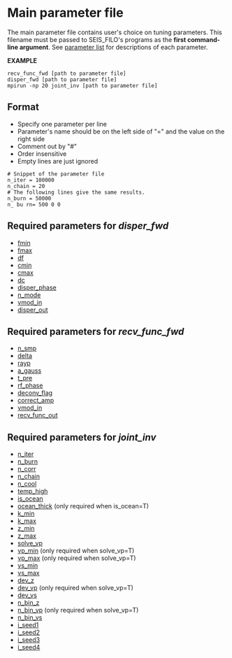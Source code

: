# Main parameter file

The main parameter file contains user's choice on tuning parameters. This filename must be passed to SEIS_FILO's programs as the **first command-line argument**. See [parameter list](parameter_list.md) for descriptions of each parameter.  

__EXAMPLE__

```
recv_func_fwd [path to parameter file]
disper_fwd [path to parameter file]
mpirun -np 20 joint_inv [path to parameter file]
```

## Format
* Specify one parameter per line
* Parameter's name should be on the left side of "=" and the value on the right side
* Comment out by "#"
* Order insensitive
* Empty lines are just ignored
```
# Snippet of the parameter file
n_iter = 100000
n_chain = 20
# The following lines give the same results.
n_burn = 50000
n_ bu rn= 500 0 0
```

 ## Required parameters for _disper_fwd_

* [fmin](parameter_list.md#fmin)
* [fmax](parameter_list.md#fmax)
* [df](parameter_list.md#df)
* [cmin](parameter_list.md#cmin)
* [cmax](parameter_list.md#cmax)
* [dc](parameter_list.md#dc)
* [disper_phase](parameter_list.md#disper_phase)
* [n_mode](parameter_list.md#n_mode)
* [vmod_in](parameter_list.md#vmod_in)
* [disper_out](parameter_list.md#disper_out)

## Required parameters for _recv_func_fwd_

* [n_smp](parameter_list.md#n_smp)
* [delta](parameter_list.md#delta)
* [rayp](parameter_list.md#rayp)
* [a_gauss](parameter_list.md#a_gauss)
* [t_pre](parameter_list.md#t_pre)
* [rf_phase](parameter_list.md#rf_phase)
* [deconv_flag](parameter_list.md#deconv_flag)
* [correct_amp](parameter_list.md#correct_amp)
* [vmod_in](parameter_list.md#vmod_in)
* [recv_func_out](parameter_list.md#recv_func_out)

## Required parameters for _joint_inv_

* [n_iter](parameter_list.md#n_iter)
* [n_burn](parameter_list.md#n_burn)
* [n_corr](parameter_list.md#n_corr)
* [n_chain](parameter_list.md#n_chain)
* [n_cool](parameter_list.md#n_cool)
* [temp_high](parameter_list.md#temp_high)
* [is_ocean](parameter_list.md#is_ocean)
* [ocean_thick](parameter_list.md#ocean_thick) (only required when is_ocean=T)
* [k_min](parameter_list.md#k_min)
* [k_max](parameter_list.md#k_max)
* [z_min](parameter_list.md#k_min)
* [z_max](parameter_list.md#k_max)
* [solve_vp](parameter_list.md#solve_vp)
* [vp_min](parameter_list.md#vp_min) (only required when solve_vp=T)
* [vp_max](parameter_list.md#vp_max) (only required when solve_vp=T)
* [vs_min](parameter_list.md#vs_min)
* [vs_max](parameter_list.md#vs_max)
* [dev_z](parameter_list.md#dev_z)
* [dev_vp](parameter_list.md#dev_vp) (only required when solve_vp=T)
* [dev_vs](parameter_list.md#dev_vs)
* [n_bin_z](parameter_list.md#n_bin_z)
* [n_bin_vp](parameter_list.md#n_bin_vp) (only required when solve_vp=T)
* [n_bin_vs](parameter_list.md#n_bin_vs)
* [i_seed1](parameter_list.md#i_seed1)
* [i_seed2](parameter_list.md#i_seed2)
* [i_seed3](parameter_list.md#i_seed3)
* [i_seed4](parameter_list.md#i_seed4)









 